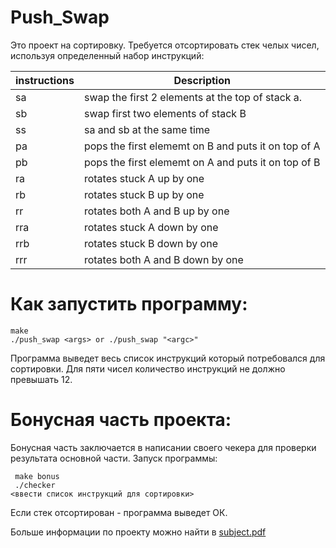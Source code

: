 # Push_Swap

Это проект на сортировку. Требуется отсортировать стек челых чисел, используя определенный набор инструкций:

| instructions | Description   |
| -------------| -----------   |
| sa        |swap the first 2 elements at the top of stack a.                    
|sb	        |swap first two elements of stack B       
| ss        |sa and sb at the same time
|pa         |pops the first elememt on B and puts it on top of A    
| pb        |pops the first elememt on A and puts it on top of B   
| ra        |rotates stuck A up by one       
| rb        | rotates stuck B up by one      
| rr        |rotates both A and B up by one       
| rra       |rotates stuck A down by one     
| rrb       |rotates stuck B down by one     
| rrr       |rotates both A and B down by one

# Как запустить программу:
    make
    ./push_swap <args> or ./push_swap "<argc>"
 Программа выведет весь список инструкций который потребовался для сортировки. 
 Для пяти чисел количество инструкций не должно превышать 12.
 
 # Бонусная часть проекта:
 Бонусная часть заключается в написании своего чекера для проверки результата основной части. 
 Запуск программы:
    
     make bonus
     ./checker 
    <ввести список инструкций для сортировки>
Если стек отсортирован - программа выведет ОК.

Больше информации по проекту можно найти в [subject.pdf](https://github.com/RekaEva/Push_swap/blob/main/subject.pdf)
